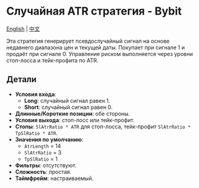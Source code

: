 # Случайная ATR стратегия - Bybit
[English](README.md) | [中文](README_cn.md)

Эта стратегия генерирует псевдослучайный сигнал на основе недавнего диапазона цен и текущей даты. Покупает при сигнале 1 и продаёт при сигнале 0. Управление риском выполняется через уровни стоп-лосса и тейк-профита по ATR.

## Детали

- **Условия входа**:
  - **Long**: случайный сигнал равен 1.
  - **Short**: случайный сигнал равен 0.
- **Длинные/Короткие позиции**: обе стороны.
- **Условия выхода**: стоп-лосс или тейк-профит.
- **Стопы**: `SlAtrRatio * ATR` для стоп-лосса, тейк-профит `SlAtrRatio * TpSlRatio * ATR`.
- **Значения по умолчанию**:
  - `AtrLength` = 14
  - `SlAtrRatio` = 3
  - `TpSlRatio` = 1
- **Фильтры**: отсутствуют.
- **Сложность**: простая.
- **Таймфрейм**: настраиваемый.
